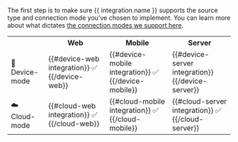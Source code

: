 The first step is to make sure {{ integration.name }} supports the source type and connection mode you've chosen to implement. You can learn more about what dictates [the connection modes we support here](/docs/destinations/#connection-modes).

<table>
  <tr>
    <th></th>
    <th>Web</th>
    <th>Mobile</th>
    <th>Server</th>
  </tr>
  <tr>
    <td>📱 Device-mode</td>
    <td>{{#device-web integration}} ✅ {{/device-web}}</td>
    <td>{{#device-mobile integration}} ✅ {{/device-mobile}}</td>
    <td>{{#device-server integration}} {{/device-server}}</td>
  </tr>
  <tr>
    <td>☁️  Cloud-mode</td>
    <td>{{#cloud-web integration}} ✅ {{/cloud-web}}</td>
    <td>{{#cloud-mobile integration}} ✅ {{/cloud-mobile}}</td>
    <td>{{#cloud-server integration}} ✅ {{/cloud-server}}</td>
  </tr>
</table>
